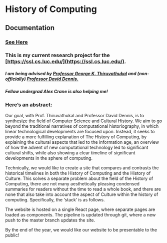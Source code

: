 # History of Computing

## Documentation
### [See Here](Home)

### This is my current research project for the [https://ssl.cs.luc.edu/](https://ssl.cs.luc.edu/). 



##### I am being advised by [Professor George K. Thiruvathukal](https://thiruvathukal.com/) and (non-officially) [Professor David Dennis.](https://sites.google.com/a/etl.luc.edu/dbd/Home-Page") 

##### Fellow undergrad Alex Crane is also helping me!

### Here’s an abstract: 
Our goal, with Prof. Thiruvathukal and Professor David Dennis, is to synthesize the field of Computer Science and Cultural History. We aim to go beyond the traditional narratives of computational historiography, in which linear technological developments are focused upon. Instead, it seeks to provide a more fulfilling explanation of The History of Computing, by explaining the cultural aspects that led to the information age, an overview of how the advent of new computational technology led to significant cultural shifts, while also showing a clear timeline of significant developments in the sphere of computing.
 
Technically, we would like to create a site that compares and contrasts the historical timelines in both the History of Computing and the History of Culture. This solves a separate problem about the field of the History of Computing, there are not many aesthetically pleasing condensed summaries for readers without the time to read a whole book, and there are none that also take into account the aspect of Culture within the history of computing.
Specifically, the ‘stack’ is as follows. 
 
The website is hosted on a single React page, where separate pages are loaded as components. The pipeline is updated through git, where a new push to the master branch updates the site.

By the end of the year, we would like our website to be presentable to the public!

